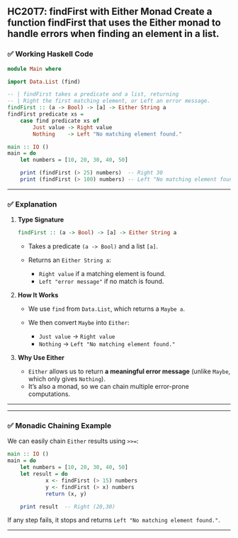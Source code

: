 HC20T7: findFirst with Either Monad
Create a function findFirst that uses the Either monad to handle errors when finding an element in a list.
---

### ✅ **Working Haskell Code**

```haskell
module Main where

import Data.List (find)

-- | findFirst takes a predicate and a list, returning
-- | Right the first matching element, or Left an error message.
findFirst :: (a -> Bool) -> [a] -> Either String a
findFirst predicate xs =
    case find predicate xs of
        Just value -> Right value
        Nothing    -> Left "No matching element found."

main :: IO ()
main = do
    let numbers = [10, 20, 30, 40, 50]

    print (findFirst (> 25) numbers)  -- Right 30
    print (findFirst (> 100) numbers) -- Left "No matching element found."
```

---

### ✅ **Explanation**

1. **Type Signature**

   ```haskell
   findFirst :: (a -> Bool) -> [a] -> Either String a
   ```

   * Takes a predicate `(a -> Bool)` and a list `[a]`.
   * Returns an `Either String a`:

     * `Right value` if a matching element is found.
     * `Left "error message"` if no match is found.

2. **How It Works**

   * We use `find` from `Data.List`, which returns a `Maybe a`.
   * We then convert `Maybe` into `Either`:

     * `Just value` → `Right value`
     * `Nothing` → `Left "No matching element found."`

3. **Why Use Either**

   * `Either` allows us to return **a meaningful error message** (unlike `Maybe`, which only gives `Nothing`).
   * It’s also a monad, so we can chain multiple error-prone computations.

---
---

### ✅ **Monadic Chaining Example**

We can easily chain `Either` results using `>>=`:

```haskell
main :: IO ()
main = do
    let numbers = [10, 20, 30, 40, 50]
    let result = do
            x <- findFirst (> 15) numbers
            y <- findFirst (> x) numbers
            return (x, y)

    print result  -- Right (20,30)
```

If any step fails, it stops and returns `Left "No matching element found."`.

---

